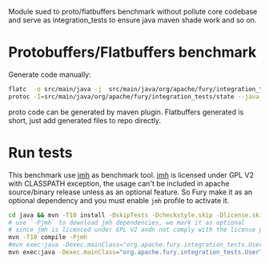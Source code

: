 Module sued to proto/flatbuffers benchmark without pollute core codebase and serve as integration_tests to 
ensure java maven shade work and so on.
# Protobuffers/Flatbuffers benchmark
Generate code manually:
```bash
flatc  -o src/main/java -j  src/main/java/org/apache/fury/integration_tests/state/bench.fbs 
protoc -I=src/main/java/org/apache/fury/integration_tests/state --java_out=src/main/java/ bench.proto
```
proto code can be generated by maven plugin.
Flatbuffers generated is short, just add generated files to repo directly.

# Run tests
This benchmark use [jmh](https://github.com/openjdk/jmh) as benchmark tool. [jmh](https://github.com/openjdk/jmh) is
licensed under GPL V2 with CLASSPATH exception, the usage can't be included in apache source/binary release unless
as an optional feature. So Fury make it as an optional dependency and you must enable `jmh` profile to activate it.

```bash
cd java && mvn -T10 install -DskipTests -Dcheckstyle.skip -Dlicense.skip -Dmaven.javadoc.skip && cd ../integration_tests/perftests
# use `-Pjmh` to download jmh dependencies, we mark it as optional
# since jmh is licenced under GPL V2 andn not comply with the license policy of ASF.
mvn -T10 compile -Pjmh
#mvn exec:java -Dexec.mainClass="org.apache.fury.integration_tests.UserTypeSerializeSuite" -Dexec.args="-f 1 -wi 0 -i 1 -t 1 -w 1s -r 1s -rf csv"
mvn exec:java -Dexec.mainClass="org.apache.fury.integration_tests.UserTypeSerializeSuite" -Pjmh
```